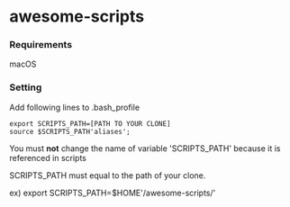 # awesome-scripts #

### Requirements ###
macOS

### Setting ###
Add following lines to .bash_profile
```
export SCRIPTS_PATH=[PATH TO YOUR CLONE]  
source $SCRIPTS_PATH'aliases';
```
You must **not** change the name of variable 'SCRIPTS_PATH' because it is referenced in scripts

SCRIPTS_PATH must equal to the path of your clone.

ex) export SCRIPTS_PATH=$HOME'/awesome-scripts/'
